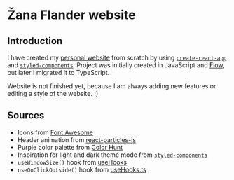 # Žana Flander website

## Introduction
I have created my [personal website](https://flanzana.github.io) from scratch by using [`create-react-app`](https://github.com/facebook/create-react-app) and 
[`styled-components`](https://www.styled-components.com/). Project was initially created in JavaScript and [Flow](https://flow.org/), 
but later I migrated it to TypeScript.

Website is not finished yet, because I am always adding new features or editing a style of the website. :)

## Sources
- Icons from [Font Awesome](https://fontawesome.com/)
- Header animation from [react-particles-js](https://github.com/Wufe/react-particles-js)
- Purple color palette from [Color Hunt](https://colorhunt.co/palette/5272)
- Inspiration for light and dark theme mode from [`styled-components`](https://styled-components.com/docs/advanced#theming)
- `useWindowSize()` hook from [useHooks](https://usehooks.com/useWindowSize/)
- `useOnClickOutside()` hook from [useHooks.ts](https://usehooks-typescript.com/react-hook/use-on-click-outside)
